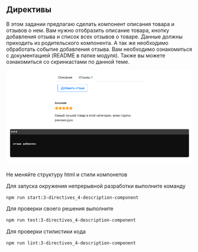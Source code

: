 ## Директивы

В этом задании предлагаю сделать компонент описания товара и отзывов о нем. Вам нужно отобразить описание товара, кнопку добавления отзыва и список всех отзывов о товаре.
Данные должны приходить из родительского компонента. А так же необходимо обработать событие добавления отзыва.
Вам необходимо ознакомиться с документацией (README в папке модуля).
Также вы можете ознакомиться со скринкастами по данной теме.

![Demo](assets/images/demo.png)

Не меняйте структуру html и стили компонетов

Для запуска окружения непрерывной разработки выполните команду

```bash
npm run start:3-directives_4-description-component
```

Для проверки своего решения выполните

```bash
npm run test:3-directives_4-description-component
```

Для проверки стилистики кода

```bash
npm run lint:3-directives_4-description-component
```

